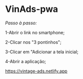 # VinAds-pwa

*Passo à passo:*

1-Abrir o link no smartphone;

2-Clicar nos "3 pontinhos";

3-Clicar em "Adicionar a tela inicial;

4-Abrir a aplicação;

https://vintage-ads.netlify.app
